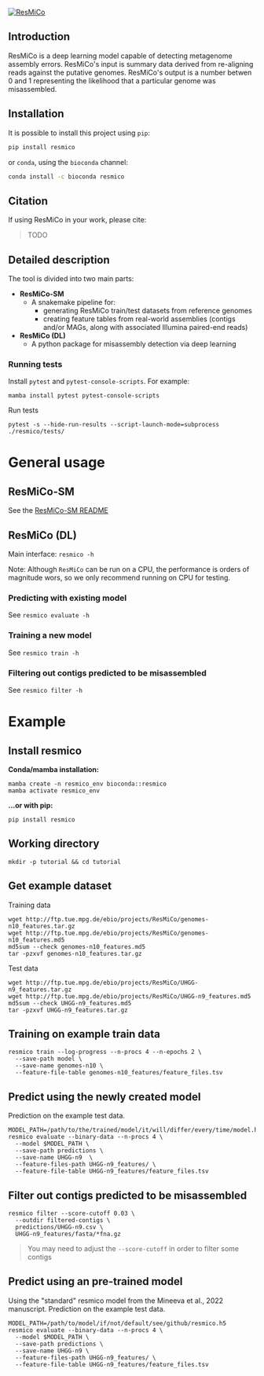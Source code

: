 [![ResMiCo](https://github.com/leylabmpi/ResMiCo/actions/workflows/pythonpackage.yml/badge.svg)](https://github.com/leylabmpi/ResMiCo/actions/workflows/pythonpackage.yml)

## Introduction

ResMiCo is a deep learning model capable of detecting metagenome assembly errors. 
ResMiCo's input is summary data derived from re-aligning reads against the putative 
genomes. ResMiCo's output is a number betwen 0 and 1 representing the likelihood that a 
particular genome was misassembled.

## Installation

It is possible to install this project using `pip`:
```bash
pip install resmico
```

or `conda`, using the ``bioconda`` channel:
```bash
conda install -c bioconda resmico
```


## Citation

If using ResMiCo in your work, please cite:
> TODO

## Detailed description

The tool is divided into two main parts:

* **ResMiCo-SM**
  * A snakemake pipeline for:
    * generating ResMiCo train/test datasets from reference genomes
    * creating feature tables from real-world assemblies (contigs and/or MAGs, along with associated Illumina paired-end reads)
* **ResMiCo (DL)**
  * A python package for misassembly detection via deep learning

  
### Running tests

Install `pytest` and `pytest-console-scripts`. For example:

```
mamba install pytest pytest-console-scripts
```

Run tests

```
pytest -s --hide-run-results --script-launch-mode=subprocess ./resmico/tests/
```

# General usage

## ResMiCo-SM

See the [ResMiCo-SM README](./ResMiCo-SM/README.md)

## ResMiCo (DL)

Main interface: `resmico -h`

Note: Although `ResMiCo` can be run on a CPU, the performance is orders of magnitude
wors, so we only recommend running on CPU for testing. 

### Predicting with existing model

See `resmico evaluate -h` 

### Training a new model

See `resmico train -h` 

### Filtering out contigs predicted to be misassembled

See `resmico filter -h`


# Example

## Install resmico 

**Conda/mamba installation:**

```
mamba create -n resmico_env bioconda::resmico
mamba activate resmico_env
```

**...or with pip:**

```
pip install resmico
```

## Working directory

```
mkdir -p tutorial && cd tutorial
```

## Get example dataset

Training data

```
wget http://ftp.tue.mpg.de/ebio/projects/ResMiCo/genomes-n10_features.tar.gz
wget http://ftp.tue.mpg.de/ebio/projects/ResMiCo/genomes-n10_features.md5
md5sum --check genomes-n10_features.md5
tar -pzxvf genomes-n10_features.tar.gz
```

Test data

```
wget http://ftp.tue.mpg.de/ebio/projects/ResMiCo/UHGG-n9_features.tar.gz
wget http://ftp.tue.mpg.de/ebio/projects/ResMiCo/UHGG-n9_features.md5
md5sum --check UHGG-n9_features.md5
tar -pzxvf UHGG-n9_features.tar.gz
```

## Training on example train data

```
resmico train --log-progress --n-procs 4 --n-epochs 2 \
  --save-path model \
  --save-name genomes-n10 \
  --feature-file-table genomes-n10_features/feature_files.tsv
```

## Predict using the newly created model

Prediction on the example test data.

```
MODEL_PATH=/path/to/the/trained/model/it/will/differ/every/time/model.h5
resmico evaluate --binary-data --n-procs 4 \
  --model $MODEL_PATH \
  --save-path predictions \
  --save-name UHGG-n9  \
  --feature-files-path UHGG-n9_features/ \
  --feature-file-table UHGG-n9_features/feature_files.tsv
```

## Filter out contigs predicted to be misassembled

```
resmico filter --score-cutoff 0.03 \
  --outdir filtered-contigs \
  predictions/UHGG-n9.csv \
  UHGG-n9_features/fasta/*fna.gz
```

> You may need to adjust the `--score-cutoff` in order to filter some contigs

## Predict using an pre-trained model

Using the "standard" resmico model from the Mineeva et al., 2022 manuscript.
Prediction on the example test data.

```
MODEL_PATH=/path/to/model/if/not/default/see/github/resmico.h5
resmico evaluate --binary-data --n-procs 4 \
  --model $MODEL_PATH \
  --save-path predictions \
  --save-name UHGG-n9 \
  --feature-files-path UHGG-n9_features/ \
  --feature-file-table UHGG-n9_features/feature_files.tsv
```
